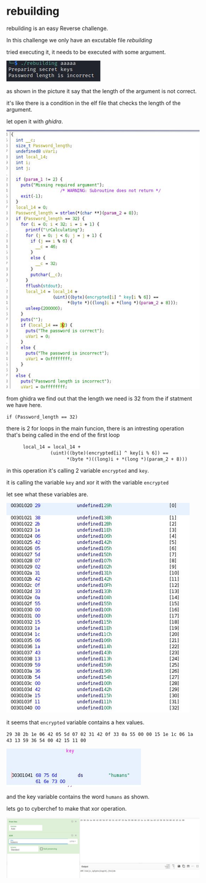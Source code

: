 # rebuilding

rebuilding is an easy Reverse challenge.

In this challenge we only have an excutable file _rebuilding_

tried executing it, it needs to be executed with some argument.

<img src="images/Capture2.JPG" >

as shown in the picture it say that the length of the argument is not correct.

it's like there is a condition in the elf file that checks the length of the argument.

let open it with _ghidra_.

<img src="images/Capture.JPG">

from ghidra we find out that the length we need is 32 from the if statment we have here.
 ```
 if (Password_length == 32)
 
 ```
 there is 2 for loops in the main funcion, there is an intresting operation that's being called in the end of the first loop
 
 ```
       local_14 = local_14 +
                 (uint)((byte)(encrypted[i] ^ key[i % 6]) ==
                       *(byte *)((long)i + *(long *)(param_2 + 8)))
 ```
 
 in this operation it's calling 2 variable `encrypted` and `key`.
 
 it is calling the variable `key` and xor it with the variable `encrypted`
 
let see what these variables are.

<img src="images/encrypted.JPG" >

it seems that `encrypted` variable contains a hex values.

```
29 38 2b 1e 06 42 05 5d 07 02 31 42 0f 33 0a 55 00 00 15 1e 1c 06 1a 43 13 59 36 54 00 42 15 11 00
```

<img src="images/key.JPG">

and the key variable contains the word `humans` as shown.

lets go to cyberchef to make that xor operation.

<img src="images/xor.JPG">


                       
